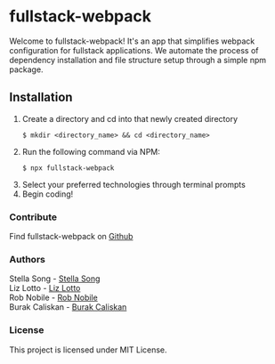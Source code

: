 # fullstack-webpack
Welcome to fullstack-webpack!  It's an app that simplifies webpack configuration for fullstack applications.  We automate the process of dependency installation and file structure setup through a simple npm package.

## Installation
 1. Create a directory and cd into that newly created directory
     ```
     $ mkdir <directory_name> && cd <directory_name>
     ```
 2. Run the following command via NPM:
     ```
     $ npx fullstack-webpack
     ```
 3. Select your preferred technologies through terminal prompts
 4. Begin coding! 
 
 
### Contribute
Find fullstack-webpack on [Github](https://github.com/Create-Fullstack-Webpack/fullstack-webpack)
 
### Authors
Stella Song - [Stella Song](https://github.com/xkiso)<br />
Liz Lotto - [Liz Lotto](https://github.com/elizlotto)<br />
Rob Nobile - [Rob Nobile](https://github.com/RobNobile)<br />
Burak Caliskan - [Burak Caliskan](https://github.com/CaliskanBurak)

### License
This project is licensed under MIT License.
